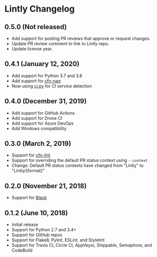 # Lintly Changelog

## 0.5.0 (Not released)

* Add support for posting PR reviews that approve or request changes.
* Update PR review comment to link to Lintly repo.
* Update license year.

## 0.4.1 (January 12, 2020)

* Add support for Python 3.7 and 3.8
* Add support for [cfn-nag](https://github.com/stelligent/cfn_nag)
* Now using [ci.py](https://github.com/grantmcconnaughey/ci.py) for CI service detection

## 0.4.0 (December 31, 2019)

* Add support for GitHub Actions
* Add support for Drone CI
* Add support for Azure DevOps
* Add Windows compatibility

## 0.3.0 (March 2, 2019)

* Support for [cfn-lint](https://github.com/aws-cloudformation/cfn-python-lint)
* Support for overriding the default PR status context using `--context`
* Change: Default PR status contexts have changed from "Lintly" to "Lintly/{format}"

## 0.2.0 (November 21, 2018)

* Support for [Black](https://black.readthedocs.io/en/stable/)

## 0.1.2 (June 10, 2018)

* Initial release
* Support for Python 2.7 and 3.4+
* Support for GitHub repos
* Support for Flake8, Pylint, ESLint, and Stylelint
* Support for Travis CI, Circle CI, AppVeyor, Shippable, Semaphore, and CodeBuild
